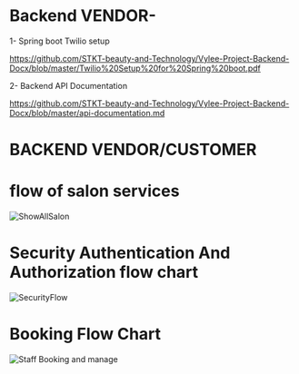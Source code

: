 # Backend VENDOR-
 1- Spring boot Twilio setup 
 
 https://github.com/STKT-beauty-and-Technology/Vylee-Project-Backend-Docx/blob/master/Twilio%20Setup%20for%20Spring%20boot.pdf

 2- Backend API Documentation

 https://github.com/STKT-beauty-and-Technology/Vylee-Project-Backend-Docx/blob/master/api-documentation.md

 # BACKEND VENDOR/CUSTOMER

 # flow of salon services
 
![ShowAllSalon](https://github.com/user-attachments/assets/6c9d633b-286c-4e42-b1c1-376af7f24506)

# Security Authentication And Authorization flow chart

![SecurityFlow](https://github.com/user-attachments/assets/cf1bf1f3-66b5-44a5-8c66-8e0c79d00d91)

# Booking Flow Chart

![Staff Booking and manage](https://github.com/user-attachments/assets/40ca05fc-a6ce-4dbd-8306-dd805c8891bc)
